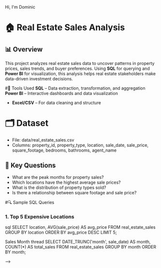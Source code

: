 Hi, I'm Dominic 



# 🏠 Real Estate Sales Analysis

## 📊 Overview
This project analyzes real estate sales data to uncover patterns in property prices, sales trends, and buyer preferences. Using **SQL** for querying and **Power BI** for visualization, this analysis helps real estate stakeholders make data-driven investment decisions.



#🧰 Tools Used
 **SQL** – Data extraction, transformation, and aggregation
 **Power BI** – Interactive dashboards and data visualization
- **Excel/CSV** – For data cleaning and structure


# 🗂 Dataset
- File: data/real_estate_sales.csv
- Columns: property_id, property_type, location, sale_date, sale_price, square_footage, bedrooms, bathrooms, agent_name


## 📌 Key Questions
- What are the peak months for property sales?
- Which locations have the highest average sale prices?
- What is the distribution of property types sold?
- Is there a relationship between square footage and sale price?


#🔍 Sample SQL Queries

### 1. Top 5 Expensive Locations
sql
SELECT location, AVG(sale_price) AS avg_price
FROM real_estate_sales
GROUP BY location
ORDER BY avg_price DESC
LIMIT 5;

Sales Month thread
SELECT DATE_TRUNC('month', sale_date) AS month, COUNT(*) AS total_sales
FROM real_estate_sales
GROUP BY month
ORDER BY month;


-->
